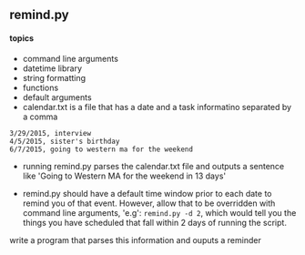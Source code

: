 ## remind.py

#### topics
+ command line arguments
+ datetime library
+ string formatting
+ functions
+ default arguments
+ calendar.txt is a file that has a date and a task informatino separated by a comma

````
3/29/2015, interview
4/5/2015, sister's birthday
6/7/2015, going to western ma for the weekend 

````

+ running remind.py parses the calendar.txt file and outputs a sentence like 'Going to Western MA for the weekend in 13 days'

+ remind.py should have a default time window prior to each date to remind you of that event.   However, allow that to be overridden with command line arguments, 'e.g': `remind.py -d 2`, which would tell you the things you have scheduled that fall within 2 days of running the script. 

write a program that parses this information and ouputs a reminder 
